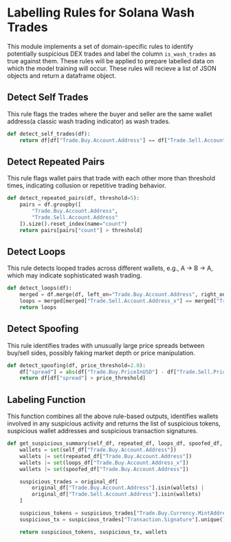 # Labelling Rules for Solana Wash Trades

This module implements a set of domain-specific rules to identify potentially suspicious DEX trades and label the column `is_wash_trades` as true against them. These rules will be applied to prepare labelled data on which the model training will occur. These rules will recieve a list of JSON objects and return a dataframe object.

## Detect Self Trades

This rule flags the trades where the buyer and seller are the same wallet address(a classic wash trading indicator) as wash trades.

```py
def detect_self_trades(df):
    return df[df["Trade.Buy.Account.Address"] == df["Trade.Sell.Account.Address"]]
```

## Detect Repeated Pairs

This rule flags wallet pairs that trade with each other more than threshold times, indicating collusion or repetitive trading behavior.

```py
def detect_repeated_pairs(df, threshold=5):
    pairs = df.groupby([
        "Trade.Buy.Account.Address",
        "Trade.Sell.Account.Address"
    ]).size().reset_index(name="count")
    return pairs[pairs["count"] > threshold]
```

## Detect Loops

This rule detects looped trades across different wallets, e.g., A → B → A, which may indicate sophisticated wash trading.

```py
def detect_loops(df):
    merged = df.merge(df, left_on="Trade.Buy.Account.Address", right_on="Trade.Sell.Account.Address")
    loops = merged[merged["Trade.Sell.Account.Address_x"] == merged["Trade.Buy.Account.Address_y"]]
    return loops
```

## Detect Spoofing

This rule identifies trades with unusually large price spreads between buy/sell sides, possibly faking market depth or price manipulation.

```py
def detect_spoofing(df, price_threshold=2.0):
    df["spread"] = abs(df["Trade.Buy.PriceInUSD"] - df["Trade.Sell.PriceInUSD"])
    return df[df["spread"] > price_threshold]
```

## Labeling Function

This function combines all the above rule-based outputs, identifies wallets involved in any suspicious activity and returns the list of suspicious tokens, suspicious wallet addresses and suspicious transaction signatures.

```py
def get_suspicious_summary(self_df, repeated_df, loops_df, spoofed_df, original_df):
    wallets = set(self_df["Trade.Buy.Account.Address"])
    wallets |= set(repeated_df["Trade.Buy.Account.Address"])
    wallets |= set(loops_df["Trade.Buy.Account.Address_x"])
    wallets |= set(spoofed_df["Trade.Buy.Account.Address"])

    suspicious_trades = original_df[
        original_df["Trade.Buy.Account.Address"].isin(wallets) |
        original_df["Trade.Sell.Account.Address"].isin(wallets)
    ]

    suspicious_tokens = suspicious_trades["Trade.Buy.Currency.MintAddress"].unique().tolist()
    suspicious_tx = suspicious_trades["Transaction.Signature"].unique().tolist()

    return suspicious_tokens, suspicious_tx, wallets
```